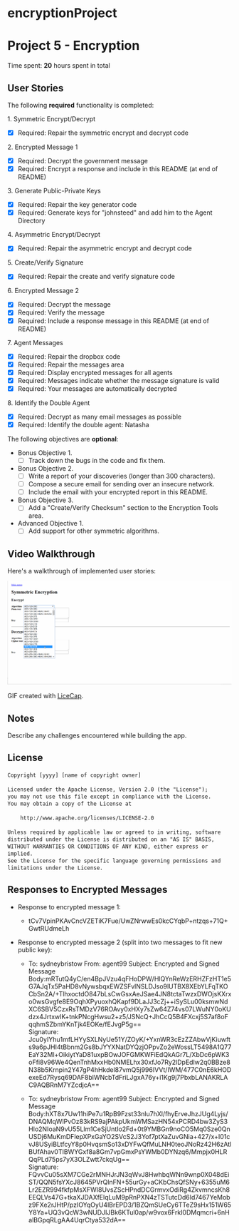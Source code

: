 # encryptionProject
# Project 5 - Encryption

Time spent: **20** hours spent in total

## User Stories

The following **required** functionality is completed:

1\. Symmetric Encrypt/Decrypt
  * [X]  Required: Repair the symmetric encrypt and decrypt code

2\. Encrypted Message 1
  * [X]  Required: Decrypt the government message
  * [X]  Required: Encrypt a response and include in this README (at end of README)

3\. Generate Public-Private Keys
  * [X]  Required: Repair the key generator code
  * [X]  Required: Generate keys for "johnsteed" and add him to the Agent Directory

4\. Asymmetric Encrypt/Decrypt
  * [X]  Required: Repair the asymmetric encrypt and decrypt code

5\. Create/Verify Signature
  * [X]  Required: Repair the create and verify signature code
  
6\. Encrypted Message 2
  * [X]  Required: Decrypt the message
  * [X]  Required: Verify the message
  * [X]  Required: Include a response message in this README (at end of README)

7\. Agent Messages
  * [X]  Required: Repair the dropbox code
  * [X]  Required: Repair the messages area
  * [X]  Required: Display encrypted messages for all agents
  * [X]  Required: Messages indicate whether the message signature is valid
  * [X]  Required: Your messages are automatically decrypted

8\. Identify the Double Agent
  * [X]  Required: Decrypt as many email messages as possible
  * [X]  Required: Identify the double agent: Natasha

The following objectives are **optional**:

* Bonus Objective 1\.
  * [ ]  Track down the bugs in the code and fix them.

* Bonus Objective 2\.
  * [ ]  Write a report of your discoveries (longer than 300 characters).
  * [ ]  Compose a secure email for sending over an insecure network.
  * [ ]  Include the email with your encrypted report in this README.

* Bonus Objective 3\.
  * [ ]  Add a "Create/Verify Checksum" section to the Encryption Tools area.

* Advanced Objective 1\.
  * [ ]  Add support for other symmetric algorithms.

## Video Walkthrough

Here's a walkthrough of implemented user stories:

<img src='./project5UserStories1.gif' title='Video Walkthrough' width='' alt='Video Walkthrough' />

GIF created with [LiceCap](http://www.cockos.com/licecap/).

## Notes

Describe any challenges encountered while building the app.

## License

    Copyright [yyyy] [name of copyright owner]

    Licensed under the Apache License, Version 2.0 (the "License");
    you may not use this file except in compliance with the License.
    You may obtain a copy of the License at

        http://www.apache.org/licenses/LICENSE-2.0

    Unless required by applicable law or agreed to in writing, software
    distributed under the License is distributed on an "AS IS" BASIS,
    WITHOUT WARRANTIES OR CONDITIONS OF ANY KIND, either express or implied.
    See the License for the specific language governing permissions and
    limitations under the License.
	
## Responses to Encrypted Messages

* Response to encrypted message 1:
	* tCv7VpinPKAvCncVZETiK7Fue/UwZNrwwEs0kcCYqbP+ntzqs+71Q+GwtRUdmeLh
	
* Response to encrypted message 2 (split into two messages to fit new public key):
	* To: sydneybristow
	From: agent99
	Subject: Encrypted and Signed Message
	Body:mRTutQ4yC/en4BpJVzu4qFHoDPW/HlQYnReWzERHZFzHT1e5G7AJqTx5PaHD8vNywsbqxEWZSFvlNSLDJso9lUTBX8XEbYLFqTKOCbSn2A/+TlhxoctdO847bLsCwGsxAeJSae4JN8tctaTwzxDWOjsKXrxo0wsGvgfe8E9OqhXPyuoxhQKapf9DLaJJ3cZj++iSySLu00ksmwNdXC6SBV5CzxRsTMDzV76ROAvy0xHXy7sZw64Z74vs07LWuNY0oKUdzx4JrtxwIK+tnkPNcgHwsu2+z5/JSNcQ+JhCcQ5B4FXcxj5S7af8oFqqhmSZbmYKnTjk4EOKe/fEJvgP5g==  
	Signature: Jcu0yIYhu1mfLHYySXLNyUe51Y/ZOyK/+YxnWR3cEzZZAbwVjKiuwfts9a6pJHI4tBbnm2Gs8bJYYXNatDYQzjOPpvZo2eWossLT5498A1Q77EaY32Ml+OikiytYaD81uxpBOwJOFGMKWFiEdQkAGr7L/XbDc6pWK3oFfi8v96We4QenTnhMxxHb0NMELhx30xfJo7Ry2lDpEdlw2q0BBze8N38b5Krnpin2Y47gP4hHkdel87vmQ5j996IVVt/IWM/477C0nE6kHODexeEd7Rysq69DAF8blWNcbTdFriLJgxA76y+i1Kg9j7PbxbLANAKRLAC9AQBRnM7YZcdjcA==

	* To: sydneybristow
	From: agent99
	Subject: Encrypted and Signed Message
	Body:hXT8x7Uw11hiPe7u1RpB9Fzst33nlu7hXl/fhyErveJhzJUg4Lyjs/DNAQMqWlPvOz83kRS9ajPAkpUkmWMSazHN54xPCRD4bw3ZyS3Hlo2NIoaN9vU55Llm1CeSjUntIo2Fd+0t9YMBGn9noCO5Mq0Sze0QnUSDj6MuKmDFlepXPxGaYO2SVcS2J3Yof7ptXaZuvGNia+427/x+I01cvJ8USyiBLtfcyY8p0HvqsmSo13xDYFwQfMuLNH0teoJNoRz42H6zAtlBUfAhav0TIBWYGxf8a8Gm7vpGmxPsYWMb0DYNzq6/Mmpjx0HLRQqPLd75ps7yX3OLZwtt7ckqUg==   
	Signature: FQvvCu05sXM7CGe2rMNHJrJN3qWvJ8HwhbqWNn9wnp0X048dEiST/QQN5fsYXcJ8645PVrQlnFN+55urGy+aCKbChsQfSNy+6355uM6Lr2EZR994fkfpMsXFWI8UvsZScHPndDCGrmvxOdiRg4ZkvmncsKh8EEQLVs47G+tkaXJDAXfElqLuM9pRnPXN4zTSTutcDd6ld7467YeMobz9FXe2rJHtP/pzIOYqOyU4lBrEPD3/1BZQmSUeCy6TTeZ9sHx151W65Y8Ya+UQ3vQcW3wNUDJIJBk6KTul0ap/w9vox6FrkI0DMqmcri+6nHalBGpqRLgAA4UqrCtya532dA==
